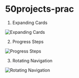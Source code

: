 # 50projects-prac

1. Expanding Cards

![Expanding Cards](https://user-images.githubusercontent.com/78226946/121834951-36655e00-cc8d-11eb-8981-a2ab723cc06a.gif)

2. Progress Steps

![Progress Steps](https://user-images.githubusercontent.com/78226946/121955146-ce5e5880-cd1c-11eb-92c2-26f7211b8def.gif)

3. Rotating Navigation

![Rotating Navigation](https://user-images.githubusercontent.com/78226946/122631263-d05f4900-d087-11eb-813c-348147a85629.gif)
